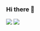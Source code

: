 ### Hi there 👋

<!--
**pranay2173/pranay2173** is a ✨ _special_ ✨ repository because its `README.md` (this file) appears on your GitHub profile.

Here are some ideas to get you started:

- 🔭 I’m currently working on ...
- 🌱 I’m currently learning ...
- 👯 I’m looking to collaborate on ...
- 🤔 I’m looking for help with ...
- 💬 Ask me about ...
- 📫 How to reach me: ...
- 😄 Pronouns: ...
- ⚡ Fun fact: ...
-->

<div style="align:center"><img src="https://github-readme-stats.vercel.app/api/top-langs/?username=pranay2173&hide=html,scss&layout=compact&theme=radical" />
<img src="https://streak-stats.demolab.com/?user=pranay2173&theme=algolia" />
</div>
